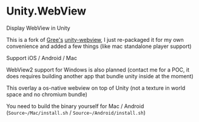 # Unity.WebView
Display WebView in Unity

This is a fork of [Gree's](https://github.com/gree) [unity-webview](https://github.com/gree/unity-webview), I just re-packaged it for my own convenience and added a few things (like mac standalone player support) 

Support iOS / Android / Mac

WebView2 support for Windows is also planned (contact me for a POC, it does requires building another app that bundle unity inside at the moment)

This overlay a os-native webview on top of Unity (not a texture in world space and no chromium bundle)

You need to build the binary yourself for Mac / Android (`Source~/Mac/install.sh` / `Source~/Android/install.sh`)